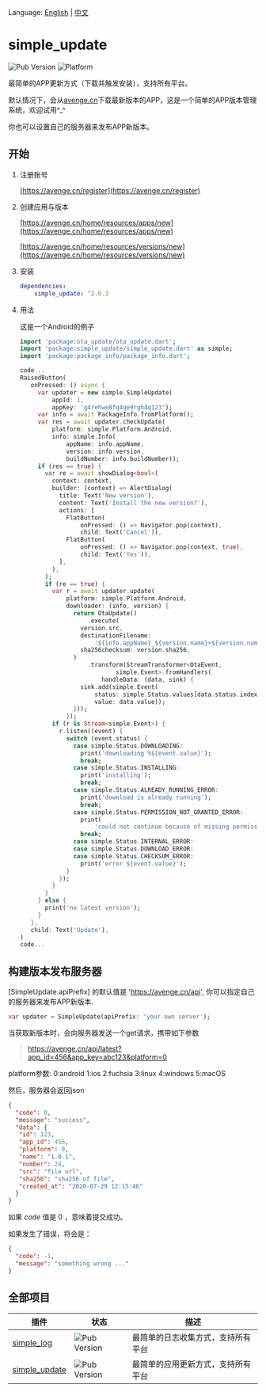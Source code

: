 Language: [English](README.md) | [中文](README_zh-CN.md)

# simple_update
![Pub Version](https://img.shields.io/pub/v/simple_update?style=flat-square)
![Platform](https://img.shields.io/badge/platform-flutter%7Cflutter%20web%7Cdart%20vm-brightgreen)

最简单的APP更新方式（下载并触发安装），支持所有平台。

默认情况下，会从[avenge.cn](https://avenge.cn)下载最新版本的APP，这是一个简单的APP版本管理系统，欢迎试用^_^

你也可以设置自己的服务器来发布APP新版本。

## 开始

1. 注册账号

   [https://avenge.cn/register](https://avenge.cn/register)
2. 创建应用与版本

   [https://avenge.cn/home/resources/apps/new](https://avenge.cn/home/resources/apps/new)
   
   [https://avenge.cn/home/resources/versions/new](https://avenge.cn/home/resources/versions/new)


3. 安装
   ```yaml
   dependencies:
       simple_update: ^2.0.3
   ```

4. 用法

   这是一个Android的例子
   
   ```dart
   import 'package:ota_update/ota_update.dart';
   import 'package:simple_update/simple_update.dart' as simple;
   import 'package:package_info/package_info.dart';
   
   code...
   RaisedButton(
      onPressed: () async {
        var updater = new simple.SimpleUpdate(
            appId: 1,
            appKey: 'g4rehwe8fq4qe9rgh4q123');
        var info = await PackageInfo.fromPlatform();
        var res = await updater.checkUpdate(
            platform: simple.Platform.Android,
            info: simple.Info(
                appName: info.appName,
                version: info.version,
                buildNumber: info.buildNumber));
        if (res == true) {
          var re = await showDialog<bool>(
            context: context,
            builder: (context) => AlertDialog(
              title: Text('New version'),
              content: Text('Install the new version?'),
              actions: [
                FlatButton(
                    onPressed: () => Navigator.pop(context),
                    child: Text('Cancel')),
                FlatButton(
                    onPressed: () => Navigator.pop(context, true),
                    child: Text('Yes')),
              ],
            ),
          );
          if (re == true) {
            var r = await updater.update(
                platform: simple.Platform.Android,
                downloader: (info, version) {
                  return OtaUpdate()
                      .execute(
                    version.src,
                    destinationFilename:
                        '${info.appName}_${version.name}+${version.number}.apk',
                    sha256checksum: version.sha256,
                  )
                      .transform(StreamTransformer<OtaEvent,
                              simple.Event>.fromHandlers(
                          handleData: (data, sink) {
                    sink.add(simple.Event(
                        status: simple.Status.values[data.status.index],
                        value: data.value));
                  }));
                });
            if (r is Stream<simple.Event>) {
              r.listen((event) {
                switch (event.status) {
                  case simple.Status.DOWNLOADING:
                    print('downloading %${event.value}');
                    break;
                  case simple.Status.INSTALLING:
                    print('installing');
                    break;
                  case simple.Status.ALREADY_RUNNING_ERROR:
                    print('download is already running');
                    break;
                  case simple.Status.PERMISSION_NOT_GRANTED_ERROR:
                    print(
                        'could not continue because of missing permissions');
                    break;
                  case simple.Status.INTERNAL_ERROR:
                  case simple.Status.DOWNLOAD_ERROR:
                  case simple.Status.CHECKSUM_ERROR:
                    print('error ${event.value}');
                }
              });
            }
          }
        } else {
          print('no latest version');
        }
      },
      child: Text('Update'),
   )
   code...
   ```

## 构建版本发布服务器

  
   [SimpleUpdate.apiPrefix] 的默认值是 'https://avenge.cn/api', 你可以指定自己的服务器来发布APP新版本.
   ```dart
   var updater = SimpleUpdate(apiPrefix: 'your own server');
   ```
  
  当获取新版本时，会向服务器发送一个get请求，携带如下参数
  > https://avenge.cn/api/latest?app_id=456&app_key=abc123&platform=0

  platform参数: 0:android 1:ios 2:fuchsia 3:linux 4:windows 5:macOS

  然后，服务器会返回json
  ```json
  {
    "code": 0,
    "message": "success",
    "data": {
     "id": 123,
     "app_id": 456,
     "platform": 0,
     "name": "1.0.1",
     "number": 24,
     "src": "file url",
     "sha256": "sha256 of file",
     "created_at": "2020-07-29 12:15:46"
    }
  }
  ```
  如果 *code* 值是 0 ，意味着提交成功。

  如果发生了错误，将会是：
  ```json
  {
    "code": -1,
    "message": "something wrong ..."
  }
  ```

## 全部项目
| 插件                                                     | 状态                                                       | 描述                                                  |
| ------------------------------------------------------------ | ------------------------------------------------------------ | ------------------------------------------------------------ |
| [simple_log](https://github.com/creatint/flutter_simple_log) | ![Pub Version](https://img.shields.io/pub/v/simple_log?style=flat-square) | 最简单的日志收集方式，支持所有平台 |
| [simple_update](https://github.com/creatint/flutter_simple_update) | ![Pub Version](https://img.shields.io/pub/v/simple_update?style=flat-square) | 最简单的应用更新方式，支持所有平台 |

